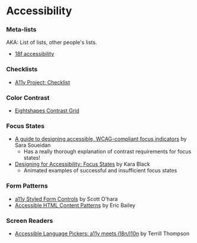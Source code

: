 # Accessibility

### Meta-lists

AKA: List of lists, other people's lists.

- [18f accessibility](https://accessibility.18f.gov/)

### Checklists

- [A11y Project: Checklist](https://www.a11yproject.com/checklist/)

### Color Contrast

- [Eightshapes Contrast Grid](https://contrast-grid.eightshapes.com/)

### Focus States

- [A guide to designing accessible, WCAG-compliant focus indicators](https://www.sarasoueidan.com/blog/focus-indicators/) by Sara Soueidan
  - Has a really thorough explanation of contrast requirements for focus states!
- [Designing for Accessibility: Focus States](https://dockyard.com/blog/2020/04/28/designing-for-accessibility-focus-states) by Kara Black
  - Animated examples of successful and insufficient focus states

### Form Patterns

- [a11y Styled Form Controls](https://scottaohara.github.io/a11y_styled_form_controls/) by Scott O'hara
- [Accessible HTML Content Patterns](https://github.com/ericwbailey/accessible-html-content-patterns)
  by Eric Bailey

### Screen Readers

- [Accessible Language Pickers: a11y meets i18n/l10n](https://terrillthompson.com/759) by Terrill Thompson
